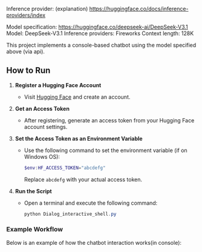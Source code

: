Inference provider: (explanation) https://huggingface.co/docs/inference-providers/index

Model specification: https://huggingface.co/deepseek-ai/DeepSeek-V3.1
Model: DeepSeek-V3.1
Inference providers: Fireworks
Context length: 128K

This project implements a console-based chatbot using the model specified above (via api).

## How to Run

1. **Register a Hugging Face Account**
   - Visit [Hugging Face](https://huggingface.co/) and create an account.

2. **Get an Access Token**
   - After registering, generate an access token from your Hugging Face account settings.

3. **Set the Access Token as an Environment Variable**
   - Use the following command to set the environment variable (if on Windows OS):
     ```powershell
     $env:HF_ACCESS_TOKEN="abcdefg"
     ```
     Replace `abcdefg` with your actual access token.

4. **Run the Script**
   - Open a terminal and execute the following command:
     ```powershell
     python Dialog_interactive_shell.py
     ```

### Example Workflow
Below is an example of how the chatbot interaction works(in console):
```




```



